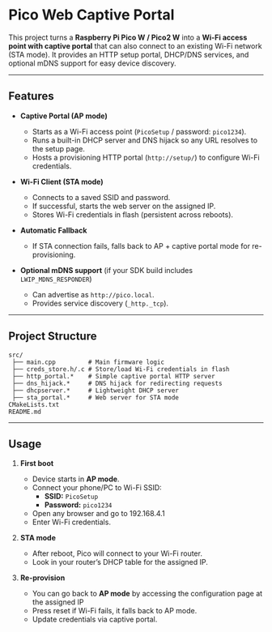 # Pico Web Captive Portal

This project turns a **Raspberry Pi Pico W / Pico2 W** into a **Wi-Fi access point with captive portal** that can also connect to an existing Wi-Fi network (STA mode). It provides an HTTP setup portal, DHCP/DNS services, and optional mDNS support for easy device discovery.

---

## Features

- **Captive Portal (AP mode)**  
  - Starts as a Wi-Fi access point (`PicoSetup` / password: `pico1234`).  
  - Runs a built-in DHCP server and DNS hijack so any URL resolves to the setup page.  
  - Hosts a provisioning HTTP portal (`http://setup/`) to configure Wi-Fi credentials.

- **Wi-Fi Client (STA mode)**  
  - Connects to a saved SSID and password.  
  - If successful, starts the web server on the assigned IP.  
  - Stores Wi-Fi credentials in flash (persistent across reboots).

- **Automatic Fallback**  
  - If STA connection fails, falls back to AP + captive portal mode for re-provisioning.

- **Optional mDNS support** (if your SDK build includes `LWIP_MDNS_RESPONDER`)  
  - Can advertise as `http://pico.local`.  
  - Provides service discovery (`_http._tcp`).

---

## Project Structure

```
src/
 ├── main.cpp         # Main firmware logic
 ├── creds_store.h/.c # Store/load Wi-Fi credentials in flash
 ├── http_portal.*    # Simple captive portal HTTP server
 ├── dns_hijack.*     # DNS hijack for redirecting requests
 ├── dhcpserver.*     # Lightweight DHCP server
 ├── sta_portal.*     # Web server for STA mode
CMakeLists.txt
README.md

```

---

## Usage


1. **First boot**  
   - Device starts in **AP mode**.  
   - Connect your phone/PC to Wi-Fi SSID:  
     - **SSID:** `PicoSetup`  
     - **Password:** `pico1234`  
   - Open any browser and go to 192.168.4.1  
   - Enter Wi-Fi credentials.

2. **STA mode**  
   - After reboot, Pico will connect to your Wi-Fi router.  
   - Look in your router’s DHCP table for the assigned IP.

3. **Re-provision**  
   - You can go back to **AP mode** by accessing the configuration page at the assigned IP
   - Press reset if Wi-Fi fails, it falls back to AP mode.  
   - Update credentials via captive portal.
